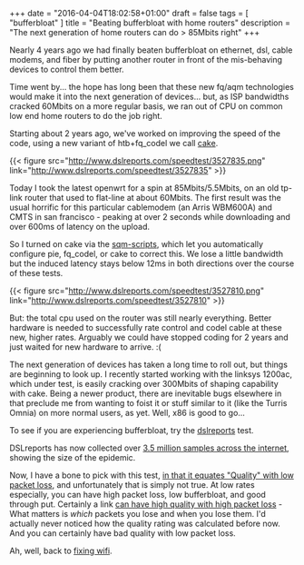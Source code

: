 +++
date = "2016-04-04T18:02:58+01:00"
draft = false
tags = [ "bufferbloat" ]
title = "Beating bufferbloat with home routers"
description = "The next generation of home routers can do > 85Mbits right"
+++

Nearly 4 years ago we had finally beaten bufferbloat on ethernet, dsl,
cable modems, and fiber by putting another router in front of the mis-behaving devices to control them better. 

Time went by... the hope has long been that these new fq/aqm technologies would
make it into the next generation of devices... but, as ISP bandwidths cracked 60Mbits on a more regular basis, we ran out of CPU on common low end home routers to do the job right.

Starting about 2 years ago, we've worked on improving the speed of the code, using a new variant of htb+fq_codel we call [cake](http://www.bufferbloat.net/projects/codel/wiki/CakeTechnical).

{{< figure src="http://www.dslreports.com/speedtest/3527835.png" link="http://www.dslreports.com/speedtest/3527835" >}}

Today I took the latest openwrt for a spin at 85Mbits/5.5Mbits, on an old tp-link router that used to flat-line at about 60Mbits. The first result was the usual horrific for this particular cablemodem (an Arris WBM600A) and CMTS in san francisco - peaking at over 2 seconds while downloading and over 600ms of latency on the upload. 

So I turned on cake via the [sqm-scripts](https://wiki.openwrt.org/doc/howto/sqm), which let you automatically configure
pie, fq_codel, or cake to correct this. We lose a little bandwidth but the
induced latency stays below 12ms in both directions over the course of these tests.

{{< figure src="http://www.dslreports.com/speedtest/3527810.png" link="http://www.dslreports.com/speedtest/3527810" >}}

But: the total cpu used on the router was still nearly everything.  Better hardware is needed to successfully rate control and codel cable at these new, higher rates. Arguably we could have stopped coding for 2 years and just waited for new hardware to arrive. :(

The next generation of devices has taken a long time to roll out, but things
are beginning to look up.  I recently started working with the linksys 1200ac, which under test, is easily cracking over 300Mbits of shaping capability with cake. Being a newer product, there are inevitable bugs elsewhere in that preclude me from wanting to foist it or stuff similar to it (like the Turris Omnia) on more
normal users, as yet. Well, x86 is good to go...

To see if you are experiencing bufferbloat, try the [dslreports](http://www.dslreports.com/speedtest) test.

DSLreports has now collected over [3.5 million samples across the internet](http://www.dslreports.com/speedtest/results/bufferbloat?up=1), showing 
the size of the epidemic.

Now, I have a bone to pick with this test, [in that it equates "Quality" with
low packet loss](https://www.dslreports.com/faq/17930), and unfortunately that is simply not true. At low rates
especially, you can have high packet loss, low bufferbloat, and good through
put. Certainly a link [can have high quality with high packet loss](/post/rtt_fair_on_wifi) - What matters is *which* packets you lose and when you lose
them. I'd actually never noticed how the quality rating was calculated before
now. And you can certainly have bad quality with low packet loss.

Ah, well, back to [fixing wifi](/tags/wifi).

